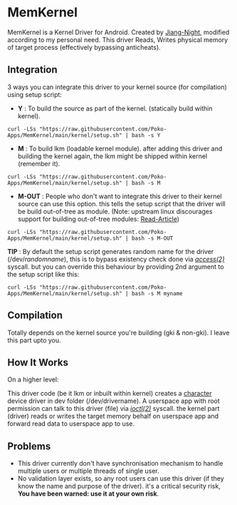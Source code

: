 # MemKernel
MemKernel is a Kernel Driver for Android.
Created by [Jiang-Night](https://github.com/Jiang-Night/Kernel_driver_hack), modified according to my personal need.
This driver Reads, Writes physical memory of target process (effectively bypassing anticheats).

## Integration
3 ways you can integrate this driver to your kernel source (for compilation) using setup script:
* __Y__ : To build the source as part of the kernel. (statically build within kernel).
```
curl -LSs "https://raw.githubusercontent.com/Poko-Apps/MemKernel/main/kernel/setup.sh" | bash -s Y
```
* __M__ : To build lkm (loadable kernel module). after adding this driver and building the kernel again, the lkm might be shipped within kernel (remember it).
```
curl -LSs "https://raw.githubusercontent.com/Poko-Apps/MemKernel/main/kernel/setup.sh" | bash -s M
```
* __M-OUT__ : People who don't want to integrate this driver to their kernel source can use this option. this tells the setup script that the driver will be build out-of-tree as module. (Note: upstream linux discourages support for building out-of-tree modules: [Read-Article](https://source.android.com/docs/core/architecture/kernel/kernel-code#out-of-tree-modules))
```
curl -LSs "https://raw.githubusercontent.com/Poko-Apps/MemKernel/main/kernel/setup.sh" | bash -s M-OUT
```

**TIP** : By default the setup script generates random name for the driver (/dev/*randomname*), this is to bypass existency check done via [*access(2)*](https://man7.org/linux/man-pages/man2/access.2.html) syscall. but you can override this behaviour by providing 2nd argument to the setup script like this:

```curl -LSs "https://raw.githubusercontent.com/Poko-Apps/MemKernel/main/kernel/setup.sh" | bash -s M myname```

## Compilation
Totally depends on the kernel source you're building (gki & non-gki). I leave this part upto you.

## How It Works
On a higher level:

This driver code (be it lkm or inbuilt within kernel) creates a [character](https://linux-kernel-labs.github.io/refs/heads/master/labs/device_drivers.html) device driver in dev folder (/dev/drivername). A userspace app with root permission can talk to this driver (file) via [*ioctl(2)*](https://man7.org/linux/man-pages/man2/ioctl.2.html) syscall. the kernel part (driver) reads or writes the target memory behalf on userspace app and forward read data to userspace app to use.

## Problems
* This driver currently don't have synchronisation mechanism to handle multiple users or multiple threads of single user.
* No validation layer exists, so any root users can use this driver (if they know the name and purpose of the driver). it's a critical security risk, **You have been warned: use it at your own risk**.
